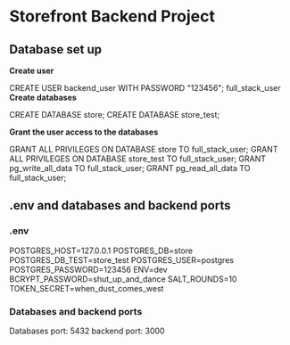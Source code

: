 # Storefront Backend Project

## Database set up

**Create user**

CREATE USER backend_user WITH PASSWORD "123456";
full_stack_user
**Create databases**

CREATE DATABASE store;
CREATE DATABASE store_test;

**Grant the user access to the databases**

GRANT ALL PRIVILEGES ON DATABASE store TO full_stack_user;
GRANT ALL PRIVILEGES ON DATABASE store_test TO full_stack_user;
GRANT pg_write_all_data TO full_stack_user;
GRANT pg_read_all_data TO full_stack_user;

## .env and databases and backend ports

### .env

POSTGRES_HOST=127.0.0.1
POSTGRES_DB=store
POSTGRES_DB_TEST=store_test
POSTGRES_USER=postgres
POSTGRES_PASSWORD=123456
ENV=dev
BCRYPT_PASSWORD=shut_up_and_dance
SALT_ROUNDS=10
TOKEN_SECRET=when_dust_comes_west

### Databases and backend ports

Databases port: 5432
backend port: 3000
